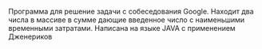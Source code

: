 Программа для решение задачи с собеседования Google. Находит два числа в массиве в сумме дающие введенное число с наименьшими временными затратами.
Написана на языке JAVA с применением Дженериков
